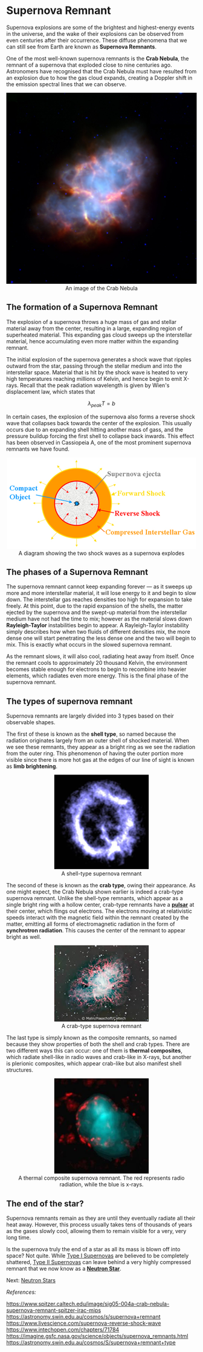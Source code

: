 # Supernova Remnant

Supernova explosions are some of the brightest and highest-energy events in the universe, and the wake of their explosions can be observed from even centuries after their occurrence. These diffuse phenomena that we can still see from Earth are known as **Supernova Remnants**. 

One of the most well-known supernova remnants is the **Crab Nebula**, the remnant of a supernova that exploded close to nine centuries ago. Astronomers have recognised that the Crab Nebula must have resulted from an explosion due to how the gas cloud expands, creating a Doppler shift in the emission spectral lines that we can observe.

<p align="center">
    <img src = "../../../assets/nova/crab_nebula.jpg"><br>An image of the Crab Nebula</img>
</p>

## The formation of a Supernova Remnant

The explosion of a supernova throws a huge mass of gas and stellar material away from the center, resulting in a large, expanding region of superheated material. This expanding gas cloud sweeps up the interstellar material, hence accumulating even more matter within the expanding remnant.

The initial explosion of the supernova generates a shock wave that ripples outward from the star, passing through the stellar medium and into the interstellar space. Material that is hit by the shock wave is heated to very high temperatures reaching millions of Kelvin, and hence begin to emit X-rays. Recall that the peak radiation wavelength is given by Wien's displacement law, which states that 

$$
\lambda_{peak} T = b
$$

In certain cases, the explosion of the supernova also forms a reverse shock wave that collapses back towards the center of the explosion. This usually occurs due to an expanding shell hitting another mass of gass, and the pressure buildup forcing the first shell to collapse back inwards. This effect has been observed in Cassiopeia A, one of the most prominent supernova remnants we have found.

<p align="center">
    <img src="../../../assets/nova/double_shock.jpg"><br>A diagram showing the two shock waves as a supernova explodes</img>
</p>

## The phases of a Supernova Remnant
The supernova remnant cannot keep expanding forever — as it sweeps up more and more interstellar material, it will lose energy to it and begin to slow down. The interstellar gas reaches densities too high for expansion to take freely. At this point, due to the rapid expansion of the shells, the matter ejected by the supernova and the swept-up material from the interstellar medium have not had the time to mix; however as the material slows down **Rayleigh-Taylor** instabilities begin to appear. A Rayleigh-Taylor instability simply describes how when two fluids of different densities mix, the more dense one will start penetrating the less dense one and the two will begin to mix. This is exactly what occurs in the slowed supernova remnant.

As the remnant slows, it will also cool, radiating heat away from itself. Once the remnant cools to approximately 20 thousand Kelvin, the environment becomes stable enough for electrons to begin to recombine into heavier elements, which radiates even more energy. This is the final phase of the supernova remnant.

## The types of supernova remnant
Supernova remnants are largely divided into 3 types based on their observable shapes.

The first of these is known as the **shell type**, so named because the radiation originates largely from an outer shell of shocked material. When we see these remnants, they appear as a bright ring as we see the radiation from the outer ring. This phenomenon of having the outer portion more visible since there is more hot gas at the edges of our line of sight is known as **limb brightening**.

<p align="center">
    <img src="../../../assets/nova/shell_type.jpg"><br>A shell-type supernova remnant</img>
</p>

The second of these is known as the **crab type**, owing their appearance. As one might expect, the Crab Nebula shown earlier is indeed a crab-type supernova remnant. Unlike the shell-type remnants, which appear as a single bright ring with a hollow center, crab-type remnants have a **[pulsar](../others/pulsar.md)** at their center, which flings out electrons. The electrons moving at relativistic speeds interact with the magnetic field within the remnant created by the matter, emitting all forms of electromagnetic radiation in the form of **synchrotron radiation**. This causes the center of the remnant to appear bright as well.

<p align="center">
    <img src="../../../assets/nova/crab_type.jpg"><br>A crab-type supernova remnant</img>
</p>

The last type is simply known as the composite remnants, so named because they show properties of both the shell and crab types. There are two different ways this can occur: one of them is **thermal composites**, which radiate shell-like in radio waves and crab-like in X-rays, but another is plerionic composites, which appear crab-like but also manifest shell structures.

<p align="center">
    <img src="../../../assets/nova/composite_type.jpg"><br>A thermal composite supernova remnant. The red represents radio radiation, while the blue is x-rays.</img>
</p>

## The end of the star?

Supernova remnants remain as they are until they eventually radiate all their heat away. However, this process usually takes tens of thousands of years as the gases slowly cool, allowing them to remain visible for a very, very long time. 

Is the supernova truly the end of a star as all its mass is blown off into space? Not quite. While [Type I Supernovas](type_1a_supernova.md) are believed to be completely shattered, [Type II Supernovas](type_2_supernova.md) can leave behind a very highly compressed remnant that we now know as a **[Neutron Star](../others/neutron_star.md)**.

Next: [Neutron Stars](../others/neutron_star.md)


*References:*

https://www.spitzer.caltech.edu/image/sig05-004a-crab-nebula-supernova-remnant-spitzer-irac-mips \
https://astronomy.swin.edu.au/cosmos/s/supernova+remnant \
https://www.livescience.com/supernova-reverse-shock-wave
https://www.intechopen.com/chapters/71784
https://imagine.gsfc.nasa.gov/science/objects/supernova_remnants.html
https://astronomy.swin.edu.au/cosmos/S/supernova+remnant+type
